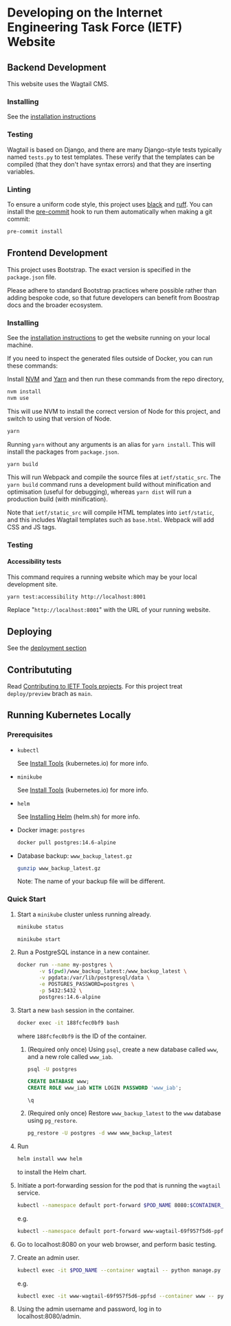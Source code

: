 # Developing on the Internet Engineering Task Force (IETF) Website

## Backend Development

This website uses the Wagtail CMS.

### Installing

See the [installation instructions](README.md#install)

### Testing

Wagtail is based on Django, and there are many Django-style tests typically named `tests.py` to test templates. These verify that the templates can be compiled (that they don't have syntax errors) and that they are inserting variables.

### Linting

To ensure a uniform code style, this project uses [black](https://black.readthedocs.io/en/stable/) and [ruff](https://docs.astral.sh/ruff/). You can install the [pre-commit](https://pre-commit.com) hook to run them automatically when making a git commit:

```bash
pre-commit install
```

## Frontend Development

This project uses Bootstrap. The exact version is specified in the `package.json` file.

Please adhere to standard Bootstrap practices where possible rather than adding bespoke code, so that future developers can benefit from Boostrap docs and the broader ecosystem.

### Installing

See the [installation instructions](README.md#install) to get the website running on your local machine.

If you need to inspect the generated files outside of Docker, you can run these commands:

Install [NVM](https://github.com/nvm-sh/nvm) and [Yarn](https://yarnpkg.com/) and then run these commands from the repo directory,

```bash
nvm install
nvm use
```

This will use NVM to install the correct version of Node for this project, and switch to using that version of Node.

```bash
yarn
```

Running `yarn` without any arguments is an alias for `yarn install`. This will install the packages from `package.json`.

```bash
yarn build
```

This will run Webpack and compile the source files at `ietf/static_src`. The `yarn build` command runs a development build without minification and optimisation (useful for debugging), whereas `yarn dist` will run a production build (with minification).

Note that `ietf/static_src` will compile HTML templates into `ietf/static`, and this includes Wagtail templates such as `base.html`. Webpack will add CSS and JS tags.

### Testing

#### Accessibility tests

This command requires a running website which may be your local development site.

```bash
yarn test:accessibility http://localhost:8001
```

Replace "`http://localhost:8001`" with the URL of your running website.

## Deploying

See the [deployment section](README.md#deployment)

## Contribututing

Read [Contributing to IETF Tools projects](https://github.com/ietf-tools/.github/blob/main/CONTRIBUTING.md).
For this project treat `deploy/preview` brach as `main`.

## Running Kubernetes Locally

### Prerequisites

-   `kubectl`

    See [Install Tools](https://kubernetes.io/docs/tasks/tools/) (kubernetes.io) for more info.

-   `minikube`

    See [Install Tools](https://kubernetes.io/docs/tasks/tools/) (kubernetes.io) for more info.

-   `helm`

    See [Installing Helm](https://helm.sh/docs/intro/install/) (helm.sh) for more info.

-   Docker image: `postgres`

    ``` bash
    docker pull postgres:14.6-alpine
    ```

-   Database backup: `www_backup_latest.gz`

    ``` bash
    gunzip www_backup_latest.gz
    ```

    Note: The name of your backup file will be different.

### Quick Start

1.  Start a `minikube` cluster unless running already.

    ``` bash
    minikube status
    ```

    ``` bash
    minikube start
    ```

2.  Run a PostgreSQL instance in a new container.

    ``` bash
    docker run --name my-postgres \
           -v $(pwd)/www_backup_latest:/www_backup_latest \
           -v pgdata:/var/lib/postgresql/data \
           -e POSTGRES_PASSWORD=postgres \
           -p 5432:5432 \
           postgres:14.6-alpine
    ```

3.  Start a new `bash` session in the container.

    ``` bash
    docker exec -it 188fcfec0bf9 bash
    ```

    where `188fcfec0bf9` is the ID of the container.

    1.  (Required only once) Using `psql`, create a new database called `www`, and a new role called `www_iab`.

        ``` bash
        psql -U postgres
        ```

        ``` sql
        CREATE DATABASE www;
        CREATE ROLE www_iab WITH LOGIN PASSWORD 'www_iab';
        ```

        ``` text
        \q
        ```

    2.  (Required only once) Restore `www_backup_latest` to the `www` database using `pg_restore`.

        ``` bash
        pg_restore -U postgres -d www www_backup_latest
        ```

4.  Run

    ``` bash
    helm install www helm
    ```

    to install the Helm chart.

5.  Initiate a port-forwarding session for the pod that is running the `wagtail` service.

    ``` bash
    kubectl --namespace default port-forward $POD_NAME 8080:$CONTAINER_PORT
    ```

    e.g.

    ``` bash
    kubectl --namespace default port-forward www-wagtail-69f957f5d6-ppfsd 8080:8000
    ```

6.  Go to localhost:8080 on your web browser, and perform basic testing.

7.  Create an admin user.

    ``` bash
    kubectl exec -it $POD_NAME --container wagtail -- python manage.py createsuperuser
    ```

    e.g.

    ``` bash
    kubectl exec -it www-wagtail-69f957f5d6-ppfsd --container www -- python manage.py createsuperuser
    ```

8.  Using the admin username and password, log in to localhost:8080/admin.
